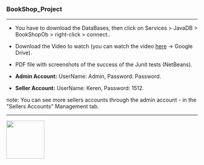 ### BookShop_Project

------------------

- You have to download the DataBases, then click on Services > JavaDB > BookShopOb > right-click > connect..
- Download the Video to watch (you can watch the video [here](https://drive.google.com/file/d/18ZC9D8GZT7KPglAEfN79e2KkceKm-qsQ/view?usp=sharing) -> Google Drive).
- PDF file with screenshots of the success of the Junit tests (NetBeans).

- **Admin Account:** 
UserName: Admin,
Password: Password.

- **Seller Account:**
UserName: Keren,
Password: 1512.

note: You can see more sellers accounts through the admin account - in the "Sellers Accounts" Management tab.

------------------

<img src = "https://icon-library.com/images/java-icon-image/java-icon-image-10.jpg" width="100" height="100">


